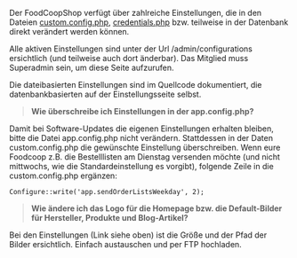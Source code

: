 Der FoodCoopShop verfügt über zahlreiche Einstellungen, die in den Dateien [custom.config.php]({{site.repo_url}}/blob/master/Config/custom.config.default.php), [credentials.php]({{site.repo_url}}/blob/master/Config/credentials.default.php) bzw. teilweise in der Datenbank direkt verändert werden können.

Alle aktiven Einstellungen sind unter der Url /admin/configurations ersichtlich (und teilweise auch dort änderbar). Das Mitglied muss Superadmin sein, um diese Seite aufzurufen.

Die dateibasierten Einstellungen sind im Quellcode dokumentiert, die datenbankbasierten auf der Einstellungsseite selbst.

> **Wie überschreibe ich Einstellungen in der app.config.php?**

Damit bei Software-Updates die eigenen Einstellungen erhalten bleiben, bitte die Datei app.config.php nicht verändern. Stattdessen in der Daten custom.config.php die gewünschte Einstellung überschreiben. Wenn eure Foodcoop z.B. die Bestelllisten am Dienstag versenden möchte (und nicht mittwochs, wie die Standardeinstellung es vorgibt), folgende Zeile in die custom.config.php ergänzen:

```
Configure::write('app.sendOrderListsWeekday', 2);
```


> **Wie ändere ich das Logo für die Homepage bzw. die Default-Bilder für Hersteller, Produkte und Blog-Artikel?**

Bei den Einstellungen (Link siehe oben) ist die Größe und der Pfad der Bilder ersichtlich. Einfach austauschen und per FTP hochladen.

